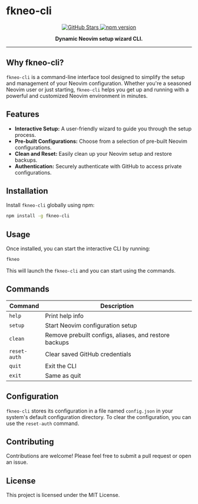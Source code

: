 # fkneo-cli

<p align="center">
  <a href="https://github.com/flashcodes-themayankjha/fkneo-cli">
    <img src="https://img.shields.io/github/stars/flashcodes-themayankjha/fkneo-cli.svg?style=social" alt="GitHub Stars">
  </a>
  <a href="https://www.npmjs.com/package/fkneo-cli">
    <img src="https://img.shields.io/npm/v/fkneo-cli.svg" alt="npm version">
  </a>
</p>

<p align="center">
  <b>Dynamic Neovim setup wizard CLI.</b>
</p>

---

## Why fkneo-cli?

`fkneo-cli` is a command-line interface tool designed to simplify the setup and management of your Neovim configuration. Whether you're a seasoned Neovim user or just starting, `fkneo-cli` helps you get up and running with a powerful and customized Neovim environment in minutes.

## Features

- **Interactive Setup:** A user-friendly wizard to guide you through the setup process.
- **Pre-built Configurations:** Choose from a selection of pre-built Neovim configurations.
- **Clean and Reset:** Easily clean up your Neovim setup and restore backups.
- **Authentication:** Securely authenticate with GitHub to access private configurations.

## Installation

Install `fkneo-cli` globally using npm:

```bash
npm install -g fkneo-cli
```

## Usage

Once installed, you can start the interactive CLI by running:

```bash
fkneo
```

This will launch the `fkneo-cli` and you can start using the commands.

## Commands

| Command      | Description                                                 |
|--------------|-------------------------------------------------------------|
| `help`       | Print help info                                             |
| `setup`      | Start Neovim configuration setup                            |
| `clean`      | Remove prebuilt configs, aliases, and restore backups       |
| `reset-auth` | Clear saved GitHub credentials                              |
| `quit`       | Exit the CLI                                                |
| `exit`       | Same as quit                                                |

## Configuration

`fkneo-cli` stores its configuration in a file named `config.json` in your system's default configuration directory. To clear the configuration, you can use the `reset-auth` command.

## Contributing

Contributions are welcome! Please feel free to submit a pull request or open an issue.

## License

This project is licensed under the MIT License.